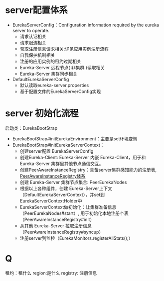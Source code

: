# server配置体系
- EurekaServerConfig：Configuration information required by the eureka server to operate.
  - 请求认证相关
  - 请求限流相关
  - 获取注册信息请求相关:详见应用实例注册流程
  - 自我保护机制相关
  - 注册的应用实例的租约过期相关
  - Eureka-Server 远程节点( 非集群 )读取相关
  - Eureka-Server 集群同步相关
- DefaultEurekaServerConfig
  - 默认读取eureka-server.properties
  - 基于配置文件的EurekaServerConfig实现
  
# server 初始化流程
启动类：EurekaBootStrap
- EurekaBootStrap#initEurekaEnvironment：主要是set环境变懒
- EurekaBootStrap#initEurekaServerContext：
  - 创建server配置 EurekaServerConfig
  - 创建Eureka-Client: Eureka-Server 内嵌 Eureka-Client，用于和 Eureka-Server 集群里其他节点通信交互。
  - 创建PeerAwareInstanceRegistry：具备server集群感知能力的注册表, [PeerAwareInstanceRegistry体系](pic/InstanceRegistry.uml)
  - 创建 Eureka-Server 集群节点集合: PeerEurekaNodes
  - 根据以上各种组件，创建 Eureka-Server上下文（DefaultEurekaServerContext），并set到EurekaServerContextHolder中
  - EurekaServerContext做初始化：让集群准备信息（PeerEurekaNodes#start）, 用于初始化本地注册个表（PeerAwareInstanceRegistry#init）
  - 从其他 Eureka-Server 拉取注册信息（PeerAwareInstanceRegistry#syncup）
  - 注册server到监控（EurekaMonitors.registerAllStats();）
# Q
租约：租什么
region:是什么
registry: 注册信息
